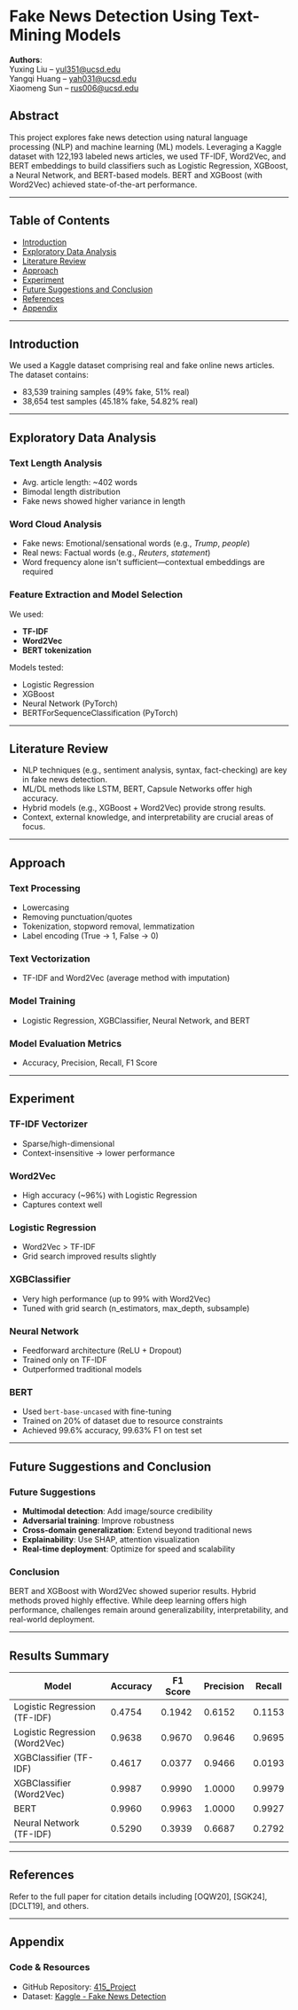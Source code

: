 # Fake News Detection Using Text-Mining Models

**Authors**:  
Yuxing Liu – [yul351@ucsd.edu](mailto:yul351@ucsd.edu)  
Yangqi Huang – [yah031@ucsd.edu](mailto:yah031@ucsd.edu)  
Xiaomeng Sun – [rus006@ucsd.edu](mailto:rus006@ucsd.edu)  

## Abstract

This project explores fake news detection using natural language processing (NLP) and machine learning (ML) models. Leveraging a Kaggle dataset with 122,193 labeled news articles, we used TF-IDF, Word2Vec, and BERT embeddings to build classifiers such as Logistic Regression, XGBoost, a Neural Network, and BERT-based models. BERT and XGBoost (with Word2Vec) achieved state-of-the-art performance.

---

## Table of Contents

- [Introduction](#introduction)
- [Exploratory Data Analysis](#exploratory-data-analysis)
- [Literature Review](#literature-review)
- [Approach](#approach)
- [Experiment](#experiment)
- [Future Suggestions and Conclusion](#future-suggestions-and-conclusion)
- [References](#references)
- [Appendix](#appendix)

---

## Introduction

We used a Kaggle dataset comprising real and fake online news articles. The dataset contains:
- 83,539 training samples (49% fake, 51% real)
- 38,654 test samples (45.18% fake, 54.82% real)

---

## Exploratory Data Analysis

### Text Length Analysis

- Avg. article length: ~402 words
- Bimodal length distribution
- Fake news showed higher variance in length

### Word Cloud Analysis

- Fake news: Emotional/sensational words (e.g., *Trump*, *people*)
- Real news: Factual words (e.g., *Reuters*, *statement*)
- Word frequency alone isn't sufficient—contextual embeddings are required

### Feature Extraction and Model Selection

We used:
- **TF-IDF**
- **Word2Vec**
- **BERT tokenization**

Models tested:
- Logistic Regression
- XGBoost
- Neural Network (PyTorch)
- BERTForSequenceClassification (PyTorch)

---

## Literature Review

- NLP techniques (e.g., sentiment analysis, syntax, fact-checking) are key in fake news detection.
- ML/DL methods like LSTM, BERT, Capsule Networks offer high accuracy.
- Hybrid models (e.g., XGBoost + Word2Vec) provide strong results.
- Context, external knowledge, and interpretability are crucial areas of focus.

---

## Approach

### Text Processing
- Lowercasing
- Removing punctuation/quotes
- Tokenization, stopword removal, lemmatization
- Label encoding (True → 1, False → 0)

### Text Vectorization
- TF-IDF and Word2Vec (average method with imputation)

### Model Training
- Logistic Regression, XGBClassifier, Neural Network, and BERT

### Model Evaluation Metrics
- Accuracy, Precision, Recall, F1 Score

---

## Experiment

### TF-IDF Vectorizer
- Sparse/high-dimensional
- Context-insensitive → lower performance

### Word2Vec
- High accuracy (~96%) with Logistic Regression
- Captures context well

### Logistic Regression
- Word2Vec > TF-IDF
- Grid search improved results slightly

### XGBClassifier
- Very high performance (up to 99% with Word2Vec)
- Tuned with grid search (n_estimators, max_depth, subsample)

### Neural Network
- Feedforward architecture (ReLU + Dropout)
- Trained only on TF-IDF
- Outperformed traditional models

### BERT
- Used `bert-base-uncased` with fine-tuning
- Trained on 20% of dataset due to resource constraints
- Achieved 99.6% accuracy, 99.63% F1 on test set

---

## Future Suggestions and Conclusion

### Future Suggestions

- **Multimodal detection**: Add image/source credibility
- **Adversarial training**: Improve robustness
- **Cross-domain generalization**: Extend beyond traditional news
- **Explainability**: Use SHAP, attention visualization
- **Real-time deployment**: Optimize for speed and scalability

### Conclusion

BERT and XGBoost with Word2Vec showed superior results. Hybrid methods proved highly effective. While deep learning offers high performance, challenges remain around generalizability, interpretability, and real-world deployment.

---

## Results Summary

| Model                        | Accuracy | F1 Score | Precision | Recall  |
|-----------------------------|----------|----------|-----------|---------|
| Logistic Regression (TF-IDF) | 0.4754   | 0.1942   | 0.6152    | 0.1153  |
| Logistic Regression (Word2Vec) | 0.9638 | 0.9670   | 0.9646    | 0.9695  |
| XGBClassifier (TF-IDF)       | 0.4617   | 0.0377   | 0.9466    | 0.0193  |
| XGBClassifier (Word2Vec)     | 0.9987   | 0.9990   | 1.0000    | 0.9979  |
| BERT                         | 0.9960   | 0.9963   | 1.0000    | 0.9927  |
| Neural Network (TF-IDF)      | 0.5290   | 0.3939   | 0.6687    | 0.2792  |

---

## References

Refer to the full paper for citation details including [OQW20], [SGK24], [DCLT19], and others.

---

## Appendix

### Code & Resources

- GitHub Repository: [415_Project](https://github.com/rsm-yah031/415_Project/tree/main)  
- Dataset: [Kaggle - Fake News Detection](https://www.kaggle.com/datasets/sadmansakibmahi/fake-news-detection-dataset-with-pre-trained-model)
